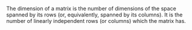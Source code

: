 The dimension of a matrix is the number of dimensions of the space
spanned by its rows (or, equivalently, spanned by its columns). It is
the number of linearly independent rows (or columns) which the matrix
has.
